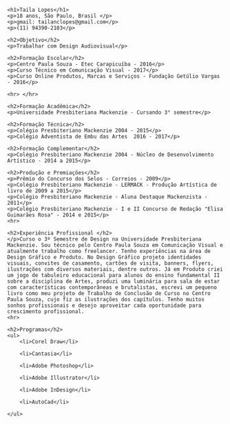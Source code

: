 <!DOCTYPE html>
<html>
<head>
<meta http-equiv=”Content-Type” content=”text/html; charset=iso-8859-1" />
<title>Currículo Vitae</title>
</head>
<body>
	
	<h1>Taila Lopes</h1>
	<p>18 anos, São Paulo, Brasil </p>
	<p>gmail: tailanclopes@gmail.com</p>
	<p>(11) 94390-2103</p>

	<h2>Objetivo</h2>
	<p>Trabalhar com Design Audiovisual</p>
	
	<h2>Formação Escolar</h2>
	<p>Centro Paula Souza - Etec Carapicuíba - 2016</p>
	<p>Curso Técnico em Comunicação Visual - 2017</p>
	<p>Curso Online Produtos, Marcas e Serviços - Fundação Getúlio Vargas - 2016</p>

	<hr> </hr> 

	<h2>Formação Acadêmica</h2>
	<p>Universidade Presbiteriana Mackenzie - Cursando 3° semestre</p>

	<h2>Formação Técnica</h2>
	<p>Colégio Presbiteriano Mackenzie 2004 - 2015</p>
	<p>Colégio Adventista de Embu das Artes  2016 - 2017</p>

	<h2>Formação Complementar</h2>
	<p>Colégio Presbiteriano Mackenzie 2004 - Núcleo de Desenvolvimento Artístico - 2014 a 2015</p>

	<h2>Produção e Premiações</h2>
	<p>Prêmio do Concurso dos Selos - Correios - 2009</p>
	<p>Colégio Presbiteriano Mackenzie - LERMACK - Produção Artística de livro de 2009 a 2015</p>
	<p>Colégio Presbiteriano Mackenzie - Aluna Destaque Mackenzista - 2011</p>
	<p>Colégio Presbiteriano Mackenzie - I e II Concurso de Redação "Elisa Guimarães Rosa" - 2014 e 2015</p>
	<hr>

	<h2>Experiência Profissional </h2> 
	</p>Curso o 3º Semestre de Design na Universidade Presbiteriana Mackenzie. Sou técnico pelo Centro Paula Souza em Comunicação Visual e atualmente trabalho como freelancer. Tenho experiências na área de Design Gráfico e Produto. No Design Gráfico projeto identidades visuais, convites de casamento, cartões de visita, banners, flyers, ilustrações com diversos materiais, dentre outros. Já em Produto criei um jogo de tabuleiro educacional para alunos do ensino fundamental II sobre a disciplina de Artes, produzi uma luminária para sala de estar com características contemporâneas e brutalistas, escrevi um pequeno livro como meu projeto de Trabalho de Conclusão de Curso no Centro Paula Souza, cujo fiz as ilustrações dos capítulos. Tenho muitos sonhos profissionais e desejo aproveitar cada oportunidade para crescimento profissional. 
	<hr>

	<h2>Programas</h2>
	<ul>
		<li>Corel Draw</li>

		<li>Cantasia</li>

		<li>Adobe Photoshop</li>

		<li>Adobe Illustrator</li>

		<li>Adobe InDesign</li>

		<li>AutoCad</li>
		
	</ul>

</body>
</html>
	
